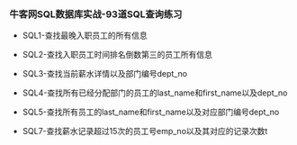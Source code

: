 ### 牛客网SQL数据库实战-93道SQL查询练习
- SQL1-查找最晚入职员工的所有信息
- SQL2-查找入职员工时间排名倒数第三的员工所有信息
- SQL3-查找当前薪水详情以及部门编号dept_no
- SQL4-查找所有已经分配部门的员工的last_name和first_name以及dept_no
- SQL5-查找所有员工的last_name和first_name以及对应部门编号dept_no

- SQL7-查找薪水记录超过15次的员工号emp_no以及其对应的记录次数t